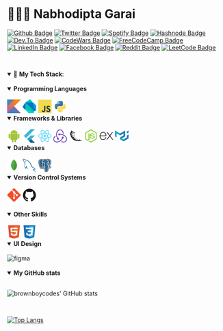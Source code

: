 # 👨🏽‍💻 Nabhodipta Garai

[![Github Badge](https://img.shields.io/badge/GitHub-100000?style=for-the-badge&logo=github&logoColor=white)](https://github.com/brownboycodes)
[![Twitter Badge](https://img.shields.io/badge/Twitter-1DA1F2?style=for-the-badge&logo=twitter&logoColor=white)](https://www.twitter.com/brownboycodes)
[![Spotify Badge](https://img.shields.io/badge/Spotify-1ED760?&style=for-the-badge&logo=spotify&logoColor=white)](https://open.spotify.com/user/xuasyfq18dyjd5cseboww227c)
[![Hashnode Badge](https://img.shields.io/badge/Hashnode-2962FF?style=for-the-badge&logo=hashnode&logoColor=white)](https://brownboycodes.hashnode.dev/)
[![Dev.To Badge](https://img.shields.io/badge/dev.to-0A0A0A?style=for-the-badge&logo=dev.to&logoColor=white)](https://dev.to/brownboycodes)
[![CodeWars Badge](https://img.shields.io/badge/Codewars-B1361E?style=for-the-badge&logo=codewars&logoColor=grey)](https://www.codewars.com/users/brownboycodes)
[![FreeCodeCamp Badge](https://img.shields.io/badge/Freecodecamp-%23123.svg?&style=for-the-badge&logo=freecodecamp&logoColor=green)](https://www.freecodecamp.org/brownboycodes)
[![LinkedIn Badge](https://img.shields.io/badge/LinkedIn-0077B5?style=for-the-badge&logo=linkedin&logoColor=white)](https://www.linkedin.com/in/brownboycodes)
[![Facebook Badge](https://img.shields.io/badge/Facebook-%231877F2.svg?style=for-the-badge&logo=Facebook&logoColor=white)](https://www.facebook.com/brownboycodes)
[![Reddit Badge](https://img.shields.io/badge/Reddit-FF4500?style=for-the-badge&logo=reddit&logoColor=white)](https://www.reddit.com/user/brownboycodes/posts/)
[![LeetCode Badge](https://img.shields.io/badge/LeetCode-000000?style=for-the-badge&logo=LeetCode&logoColor=#d16c06)](https://leetcode.com/brownboycodes/)

<br>


 
<a id="tech"></a>

<details open>
  <summary>🚀 
    <strong>My Tech Stack</strong>:
  </summary>
  
  <br>

 <details open>
  <summary>
    <strong>Programming Languages</strong> 
  </summary>

  <br>
<a style="text-decoration: none;" href="https://kotlinlang.org/"> 
   <img src="https://github.com/devicons/devicon/blob/00f02ef57fb7601fd1ddcc2fe6fe670fef3ae3e4/icons/kotlin/kotlin-original.svg" alt="kotlin" width="32" height="32" />
  </a>
<a style="text-decoration: none;" href="https://dart.dev/"> 
   <img src="https://github.com/devicons/devicon/blob/master/icons/dart/dart-original.svg" alt="dart" width="32" height="32" />
  </a>
  <a style="text-decoration: none;" href="https://developer.mozilla.org/en-US/docs/Web/JavaScript"> 
   <img src="https://raw.githubusercontent.com/devicons/devicon/master/icons/javascript/javascript-original.svg" alt="javascript" width="32" height="32" />
  </a>

  <a style="text-decoration: none;" href="https://www.python.org/"> 
   <img src="https://github.com/devicons/devicon/blob/00f02ef57fb7601fd1ddcc2fe6fe670fef3ae3e4/icons/python/python-original.svg" alt="python" width="32" height="32" />
  </a>


</details>

<details open>
 <summary>
    <strong> Frameworks & Libraries</strong> 
 </summary>

 <br>

<a style="text-decoration: none;" href="https://developer.android.com"> 
  <img src="https://github.com/devicons/devicon/blob/00f02ef57fb7601fd1ddcc2fe6fe670fef3ae3e4/icons/android/android-original.svg" alt="android" width="32" height="32"/>
 <a style="text-decoration: none;" href="https://flutter.dev/"> 
  <img src="https://github.com/devicons/devicon/blob/00f02ef57fb7601fd1ddcc2fe6fe670fef3ae3e4/icons/flutter/flutter-original.svg" alt="flutter" width="32" height="32"/>
 </a>
 <a style="text-decoration: none;" href="https://reactjs.org/"> 
  <img src="https://raw.githubusercontent.com/devicons/devicon/master/icons/react/react-original.svg" alt="react" width="32" height="32" />
 </a>

 <a style="text-decoration: none;" href="https://redux.js.org"> 
   <img src="https://raw.githubusercontent.com/devicons/devicon/master/icons/redux/redux-original.svg" alt="redux" width="32" height="32" />
 </a>
 <a style="text-decoration: none;" href="https://flask.palletsprojects.com/"> 
   <img src="https://github.com/devicons/devicon/blob/2ae2a900d2f041da66e950e4d48052658d850630/icons/flask/flask-original.svg" alt="flask" width="32" height="32" />
 </a>
 <a style="text-decoration:none" href="https://nodejs.org"> 
    <img src="https://github.com/devicons/devicon/blob/00f02ef57fb7601fd1ddcc2fe6fe670fef3ae3e4/icons/nodejs/nodejs-original.svg" alt="nodejs" width="32" height="32" />
 </a>
 <a style="text-decoration: none;" href="https://expressjs.com"> 
    <img src="https://github.com/devicons/devicon/blob/00f02ef57fb7601fd1ddcc2fe6fe670fef3ae3e4/icons/express/express-original.svg" alt="express" width="32" height="32" />
 </a> 
  <a style="text-decoration: none;" href="https://material-ui.com/"> 
   <img src="https://github.com/devicons/devicon/blob/00f02ef57fb7601fd1ddcc2fe6fe670fef3ae3e4/icons/materialui/materialui-original.svg" alt="material-ui" width="32" height="32" /></a>
</details>

 
 <details open>
 <summary>
    <strong>Databases</strong> 
 </summary>

 <br>

<a style="text-decoration:none" href="https://www.mongodb.com/"> 
   <img src="https://raw.githubusercontent.com/devicons/devicon/master/icons/mongodb/mongodb-original.svg" alt="mongodb" width="32" height="32" />
 </a>
 <a style="text-decoration:none" href="https://www.mysql.com/"> 
    <img src="https://raw.githubusercontent.com/devicons/devicon/master/icons/mysql/mysql-original.svg" alt="mysql" width="32" height="32" />
 </a>
 <a style="text-decoration:none" href="https://www.postgresql.org/">
    <img src="https://github.com/devicons/devicon/blob/00f02ef57fb7601fd1ddcc2fe6fe670fef3ae3e4/icons/postgresql/postgresql-original.svg" alt="postgresql" width="32" height="32" />
 </a>

</details>
  

<details open>
  <summary>
   <strong> Version Control Systems</strong> 
  </summary>

<br>

 <a style="text-decoration: none;" href="https://git-scm.com"> 
    <img src="https://raw.githubusercontent.com/devicons/devicon/master/icons/git/git-original.svg" alt="git" width="32" height="32" />
 </a>
 <a style="text-decoration: none;" href="https://github.com/"> 
    <img src="https://raw.githubusercontent.com/devicons/devicon/master/icons/github/github-original.svg" alt="github" width="32" height="32" />
 </a>
 </a>
</details>

<br>

<details open>
  <summary>
   <strong> Other Skills</strong> 
 </summary>
  
 <br>

<a style="text-decoration: none;" href="https://www.w3.org/html/"> 
   <img src="https://raw.githubusercontent.com/devicons/devicon/master/icons/html5/html5-original.svg" alt="html5" width="32" height="32" />
 </a>
 <a style="text-decoration: none;" href="https://www.w3schools.com/css/"> 
   <img src="https://raw.githubusercontent.com/devicons/devicon/master/icons/css3/css3-original.svg" alt="css3" width="32" height="32" />
 </a>
</details>
 
 <details open>
  <summary>
  <strong>UI Design</strong> 
 </summary>

 <br>

 <a style="text-decoration: none;" href="https://www.figma.com/"> 
  <img src="https://www.vectorlogo.zone/logos/figma/figma-icon.svg" alt="figma" width="32" height="32" />
 </a>
</details>

</details>

<br>

 <details open>
  <summary>
    <strong>My GitHub stats</strong> 
  </summary>
 <br>
 
![brownboycodes' GitHub stats](https://github-readme-stats.vercel.app/api?username=brownboycodes&count_private=true&show_icons=true&theme=default)

<br>
 
 [![Top Langs](https://github-readme-stats.vercel.app/api/top-langs/?username=brownboycodes&langs_count=10&hide=html,css,ejs)](https://github.com/anuraghazra/github-readme-stats)

 <br>
</details>
